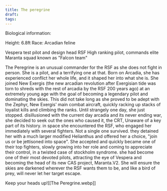 ```yaml
---
title: The peregrine
draft: 
tags:
---
```

Biological information:

Height: 6.8ft
Race: Arcadian feline 

Vespera test pilot and design head
RSF High ranking pilot, commands elite Maranta squad known as "Falcon team"

The Peregrine is an unusual commander for the RSF as she does not fight in person. She is a pilot, and a terrifying one at that. Born on Arcadia, she has experienced conflict her whole life, and it shaped her into what she is. She joined New Exergis (the new arcadian revolution after Exergisian tide was torn to shreds with the rest of arcadia by the RSF 200 years ago) at an extremely young age with the goal of becoming a legendary pilot and dominating the skies. This did not take long as she proved to be adept with the Zephyr, New Exergis' main combat aircraft, quickly racking up stacks of loyalist kills and climbing the ranks. Until strangely one day, she just stopped. disillusioned with the current day arcadia and its never ending war, she decided to seek out the ones who caused it, the CRT, Unaware of a key part of its history. in space she encountered the RSF, who engaged her immediately with several fighters. Not a single one survived. they detained her with a much larger modified Helianthus and offered her a choice, "join us or be jettisoned into space". She accepted and quickly became one of their top fighters, slowly growing into her role and coming to appreciate their control, in a twisted case of stockholm syndrome. she had become one of their most devoted pilots, attracting the eye of Vespera and becoming the head of its new CAS project, Maranta.V2. She will ensure the skies are darkened wherever the RSF wants them to be, and like a bird of prey, will never let her target escape.  

Keep your heads up![[The Peregrine.webp]]